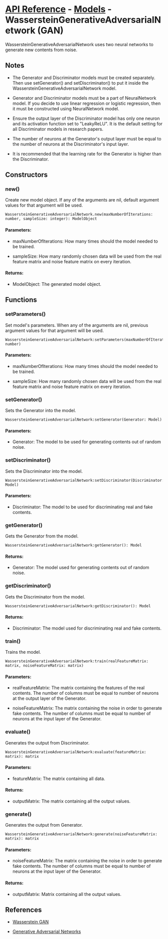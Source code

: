 # [API Reference](../../API.md) - [Models](../Models.md) - WassersteinGenerativeAdversarialNetwork (GAN)

WassersteinGenerativeAdversarialNetwork uses two neural networks to generate new contents from noise.

## Notes

* The Generator and Discriminator models must be created separately. Then use setGenerator() and setDiscriminator() to put it inside the WassersteinGenerativeAdversarialNetwork model.

* Generator and Discriminator models must be a part of NeuralNetwork model. If you decide to use linear regression or logistic regression, then it must be constructed using NeuralNetwork model. 

* Ensure the output layer of the Discriminator model has only one neuron and its activation function set to "LeakyReLU". It is the default setting for all Discriminator models in research papers.

* The number of neurons at the Generator's output layer must be equal to the number of neurons at the Discriminator's input layer.

* It is recommended that the learning rate for the Generator is higher than the Discriminator.

## Constructors

### new()

Create new model object. If any of the arguments are nil, default argument values for that argument will be used.

```
WassersteinGenerativeAdversarialNetwork.new(maxNumberOfIterations: number, sampleSize: integer): ModelObject
```

#### Parameters:

* maxNumberOfIterations: How many times should the model needed to be trained.

* sampleSize: How many randomly chosen data will be used from the real feature matrix and noise feature matrix on every iteration.

#### Returns:

* ModelObject: The generated model object.

## Functions

### setParameters()

Set model's parameters. When any of the arguments are nil, previous argument values for that argument will be used.

```
WassersteinGenerativeAdversarialNetwork:setParameters(maxNumberOfIterations: number)
```

#### Parameters:

* maxNumberOfIterations: How many times should the model needed to be trained.

* sampleSize: How many randomly chosen data will be used from the real feature matrix and noise feature matrix on every iteration.

### setGenerator()

Sets the Generator into the model. 

```
WassersteinGenerativeAdversarialNetwork:setGenerator(Generator: Model)
```

#### Parameters:

* Generator: The model to be used for generating contents out of random noise.

### setDiscriminator()

Sets the Discriminator into the model. 

```
WassersteinGenerativeAdversarialNetwork:setDiscriminator(Discriminator: Model)
```

#### Parameters:

* Discriminator: The model to be used for discriminating real and fake contents.

### getGenerator()

Gets the Generator from the model. 

```
WassersteinGenerativeAdversarialNetwork:getGenerator(): Model
```

#### Returns:

* Generator: The model used for generating contents out of random noise.

### getDiscriminator()

Gets the Discriminator from the model. 

```
WassersteinGenerativeAdversarialNetwork:getDiscriminator(): Model
```

#### Returns:

* Discriminator: The model used for discriminating real and fake contents.

### train()

Trains the model.

```
WassersteinGenerativeAdversarialNetwork:train(realFeatureMatrix: matrix, noiseFeatureMatrix: matrix)
```

#### Parameters:

* realFeatureMatrix: The matrix containing the features of the real contents. The number of columns must be equal to number of neurons at the output layer of the Generator.

* noiseFeatureMatrix: The matrix containing the noise in order to generate fake contents. The number of columns must be equal to number of neurons at the input layer of the Generator.

### evaluate()

Generates the output from Discriminator.

```
WassersteinGenerativeAdversarialNetwork:evaluate(featureMatrix: matrix): matrix
```

#### Parameters:

* featureMatrix: The matrix containing all data.

#### Returns:

* outputMatrix: The matrix containing all the output values.

### generate()

Generates the output from Generator.

```
WassersteinGenerativeAdversarialNetwork:generate(noiseFeatureMatrix: matrix): matrix
```

#### Parameters:

* noiseFeatureMatrix: The matrix containing the noise in order to generate fake contents. The number of columns must be equal to number of neurons at the input layer of the Generator.

#### Returns:

* outputMatrix: Matrix containing all the output values.

## References

* [Wasserstein GAN](https://arxiv.org/abs/1701.07875)

* [Generative Adversarial Networks](https://arxiv.org/abs/1406.2661)
